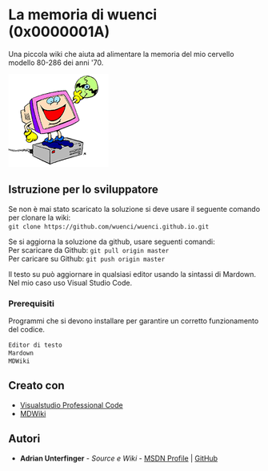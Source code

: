 # La memoria di wuenci (0x0000001A)

Una piccola wiki che aiuta ad alimentare la memoria del mio cervello modello 80-286 dei anni '70.

![Cervello modello 80-286](img-cervello-stupido.png)

## Istruzione per lo sviluppatore

Se non è mai stato scaricato la soluzione si deve usare il seguente comando per clonare la wiki:  
`git clone https://github.com/wuenci/wuenci.github.io.git`  

Se si aggiorna la soluzione da github, usare seguenti comandi:  
Per scaricare da Github: `git pull origin master`  
Per caricare su Github: `git push origin master`  

Il testo su può aggiornare in qualsiasi editor usando la sintassi di Mardown. Nel mio caso uso Visual Studio Code.  


### Prerequisiti

Programmi che si devono installare per garantire un corretto funzionamento del codice.

```
Editor di testo
Mardown
MDWiki
```

## Creato con

* [Visualstudio Professional Code](https://code.visualstudio.com/)
* [MDWiki](http://dynalon.github.io/mdwiki/#!index.md)

## Autori

* **Adrian Unterfinger** - *Source e Wiki* - [MSDN Profile](https://social.msdn.microsoft.com/profile/wuenci/) | [GitHub](https://github.com/wuenci)
